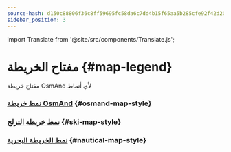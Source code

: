 ```yaml
---
source-hash: d150c88806f36c8ff59695fc58da6c7dd4b15f65aa5b285cfe92f42d2014a81b
sidebar_position: 3
---
```

import Translate from '@site/src/components/Translate.js';

# مفتاح الخريطة {#map-legend}

مفتاح خريطة OsmAnd لأي أنماط

### [نمط خريطة OsmAnd](./osmand.md) {#osmand-map-style}
<Translate android="yes" id="default_render_descr" />

### [نمط خريطة التزلج](./ski-map.md) {#ski-map-style}
<Translate android="yes" id="ski_map_render_descr" />

### [نمط الخريطة البحرية](./nautical-map.md) {#nautical-map-style}
<Translate android="yes" id="nautical_render_descr" />
